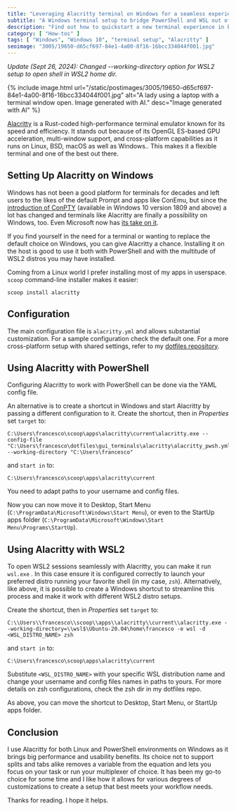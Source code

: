 ```yaml
---
title: "Leveraging Alacritty terminal on Windows for a seamless experience in both PowerShell and WSL2 (Updated)"
subtitle: "A Windows terminal setup to bridge PowerShell and WSL out of Windows Terminal"
description: "Find out how to quickstart a new terminal experience in both PowerShell and WSL2 by using Alacritty on Windows"
category: [ "How-tos" ]
tags: [ "Windows", "Windows 10", "terminal setup", "Alacritty" ]
seoimage: "3005/19650-d65cf697-84e1-4a00-8f16-16bcc334044f001.jpg"
---
```


*Update (Sept 26, 2024): Changed --working-directory option for WSL2 setup to open shell in WSL2 home dir.*

{% include image.html
url="/static/postimages/3005/19650-d65cf697-84e1-4a00-8f16-16bcc334044f001.jpg"
alt="A lady using a laptop with a terminal window open. Image generated with AI."
desc="Image generated with AI"
%}

[Alacritty](https://github.com/alacritty/alacritty) is a Rust-coded high-performance terminal emulator known for its speed and efficiency. It stands out because of its OpenGL ES-based GPU acceleration, multi-window support, and cross-platform capabilities as it runs on Linux, BSD, macOS as well as Windows.. This makes it a flexible terminal and one of the best out there.

## Setting Up Alacritty on Windows

Windows has not been a good platform for terminals for decades and left users to the likes of the default Prompt and apps like ConEmu, but since the [introduction of ConPTY](https://devblogs.microsoft.com/commandline/windows-command-line-introducing-the-windows-pseudo-console-conpty/) (available in Windows 10 version 1809 and above) a lot has changed and terminals like Alacritty are finally a possibility on Windows, too. Even Microsoft now has [its take on it](https://github.com/microsoft/terminal).

If you find yourself in the need for a terminal or wanting to replace the default choice on Windows, you can give Alacritty a chance. Installing it on the host is good to use it both with PowerShell and with the multitude of WSL2 distros you may have installed.

Coming from a Linux world I prefer installing most of my apps in userspace. `scoop` command-line installer makes it easier:

```text
scoop install alacritty
```

## Configuration

The main configuration file is `alacritty.yml` and allows substantial customization. For a sample configuration check the default one. For a more cross-platform setup with shared settings, refer to my [dotfiles repository](https://github.com/pirafrank/dotfiles/tree/main/terminals/alacritty).

## Using Alacritty with PowerShell

Configuring Alacritty to work with PowerShell can be done via the YAML config file.

An alternative is to create a shortcut in Windows and start Alacritty by passing a different configuration to it. Create the shortcut, then in *Properties* set `target` to:

```text
C:\Users\francesco\scoop\apps\alacritty\current\alacritty.exe --config-file "C:\Users\francesco\dotfiles\gui_terminals\alacritty\alacritty_pwsh.yml" --working-directory "C:\Users\francesco"
```

and `start in` to:

```text
C:\Users\francesco\scoop\apps\alacritty\current
```

You need to adapt paths to your username and config files.

Now you can now move it to Desktop, Start Menu (`C:\ProgramData\Microsoft\Windows\Start Menu`), or even to the StartUp apps folder (`C:\ProgramData\Microsoft\Windows\Start Menu\Programs\StartUp`).

## Using Alacritty with WSL2

To open WSL2 sessions seamlessly with Alacritty, you can make it run `wsl.exe` . In this case ensure it is configured correctly to launch your preferred distro running your favorite shell (in my case, `zsh`). Alternatively, like above, it is possible to create a Windows shortcut to streamline this process and make it work with different WSL2 distro setups.

Create the shortcut, then in *Properties* set `target` to:

```text
C:\\Users\\francesco\\scoop\\apps\\alacritty\\current\\alacritty.exe --working-directory=\\wsl$\Ubuntu-20.04\home\francesco -e wsl -d <WSL_DISTRO_NAME> zsh
```

and `start in` to:

```text
C:\Users\francesco\scoop\apps\alacritty\current
```

Substitute `<WSL_DISTRO_NAME>` with your specific WSL distribution name and change your username and config files names in paths to yours. For more details on zsh configurations, check the zsh dir in my dotfiles repo.

As above, you can move the shortcut to Desktop, Start Menu, or StartUp apps folder.

## Conclusion

I use Alacritty for both Linux and PowerShell environments on Windows as it brings big performance and usability benefits. Its choice not to support splits and tabs alike removes a variable from the equation and lets you focus on your task or run your multiplexer of choice. It has been my go-to choice for some time and I like how it allows for various degrees of customizations to create a setup that best meets your workflow needs.

Thanks for reading. I hope it helps.
